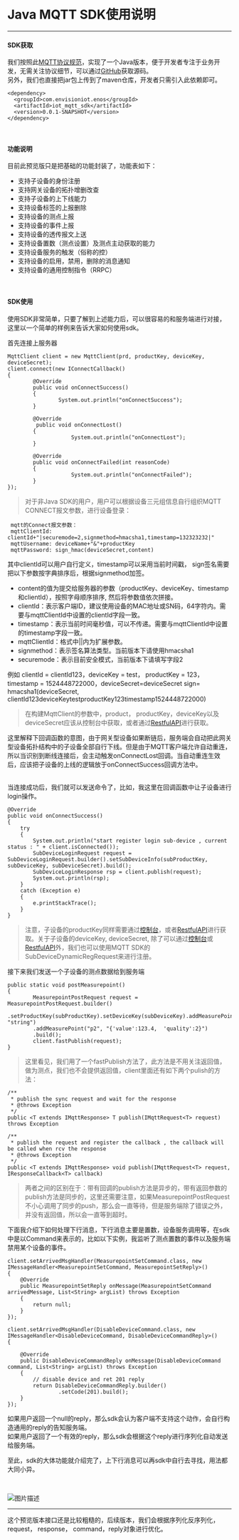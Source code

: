 # Java MQTT SDK使用说明

----

#### SDK获取

​​我们按照此[MQTT协议规范](https://dev.envisioncn.com/devportal/index.html#/166/57baab5ed3eb4806104b045d/doccenter/DeviceConnection2.0/ZH/4@%E6%93%8D%E4%BD%9C%E6%8C%87%E5%8D%97/11@%E8%AE%BE%E5%A4%87%E7%AB%AF%E5%BC%80%E5%8F%91%E6%8C%87%E5%8D%97/2@SDK%E8%AE%BE%E5%A4%87%E7%AB%AF%E5%8D%8F%E8%AE%AE.md)，实现了一个Java版本，便于开发者专注于业务开发，无需关注协议细节，可以通过[GitHub](http://https://github.com/EnvisionIot/enos-iot-mqtt-java-sdk)获取源码。
<br/>
另外，我们也直接把jar包上传到了maven仓库，开发者只需引入此依赖即可。

```
<dependency>
  <groupId>com.envisioniot.enos</groupId>
  <artifactId>iot_mqtt_sdk</artifactId>
  <version>0.0.1-SNAPSHOT</version>
</dependency>
```
<br/>

#### 功能说明

目前此预览版只是把基础的功能封装了，功能表如下：

- 支持子设备的身份注册
- 支持网关设备的拓扑增删改查
- 支持子设备的上下线能力
- 支持设备标签的上报删除
- 支持设备的测点上报
- 支持设备的事件上报
- 支持设备的透传报文上送
- 支持设备置数（测点设置）及测点主动获取的能力
- 支持设备服务的触发（俗称的控）
- 支持设备的启用，禁用，删除的消息通知
- 支持设备的通用控制指令（RRPC）

<br/>

#### SDK使用

使用SDK非常简单，只要了解到上述能力后，可以很容易的和服务端进行对接，这里以一个简单的样例来告诉大家如何使用sdk。
<br/>

首先连接上服务器

```
MqttClient client = new MqttClient(prd, productKey, deviceKey, deviceSecret);
client.connect(new IConnectCallback()
{
        @Override
        public void onConnectSuccess()
        {
                System.out.println("onConnectSuccess");
        }

        @Override
         public void onConnectLost()
        {
                    System.out.println("onConnectLost");
        }

        @Override
        public void onConnectFailed(int reasonCode)
        {
                    System.out.println("onConnectFailed");
        }
});
```
> 对于非Java SDK的用户，用户可以根据设备三元组信息自行组织MQTT CONNECT报文参数，进行设备登录：

 ```
  mqtt的Connect报文参数：
  mqttClientId: clientId+"|securemode=2,signmethod=hmacsha1,timestamp=132323232|"
  mqttUsername: deviceName+"&"+productKey
  mqttPassword: sign_hmac(deviceSecret,content)
 ```
其中clientId可以用户自行定义，timestamp可以采用当前时间戳，
sign签名需要把以下参数按字典排序后，根据signmethod加签。

* content的值为提交给服务器的参数（productKey、deviceKey、timestamp和clientId），按照字母顺序排序, 然后将参数值依次拼接。
* clientId：表示客户端ID，建议使用设备的MAC地址或SN码，64字符内。需要与mqttClientId中设置的clientId字段一致。
* timestamp：表示当前时间毫秒值，可以不传递。需要与mqttClientId中设置的timestamp字段一致。
* mqttClientId：格式中||内为扩展参数。
* signmethod：表示签名算法类型。当前版本下请使用hmacsha1
* securemode：表示目前安全模式，当前版本下请填写字段2

例如 clientId = clientId123，deviceKey = test， productKey = 123， timestamp = 1524448722000，deviceSecret=deviceSecret
sign= hmacsha1(deviceSecret, clientId123deviceKeytestproductKey123timestamp1524448722000)

> 在构建MqttClient的参数中，product， productKey，deviceKey以及deviceSecret应该从控制台中获取，或者通过[RestfulAPI](http://tapd.oa.com)进行获取。

这里解释下回调函数的意图，由于网关型设备如果断链后，服务端会自动把此网关型设备拓扑结构中的子设备全部自行下线。但是由于MQTT客户端允许自动重连，所以当识别到断线连接后，会主动触发onConnectLost回调。当自动重连生效后，应该把子设备的上线的逻辑放于onConnectSuccess回调方法中。

<br/>
当连接成功后，我们就可以发送命令了，比如，我这里在回调函数中让子设备进行login操作。

```
@Override
public void onConnectSuccess()
{
    try
    {
        System.out.println("start register login sub-device , current status : " + client.isConnected());
        SubDeviceLoginRequest request = SubDeviceLoginRequest.builder().setSubDeviceInfo(subProductKey, subDeviceKey, subDeviceSecret).build();
        SubDeviceLoginResponse rsp = client.publish(request);
        System.out.println(rsp);
    }
    catch (Exception e)
    {
        e.printStackTrace();
    }
}
```


> 注意，子设备的productKey同样需要通过[控制台](http://tapd.oa.com)，或者[RestfulAPI](http://tapd.oa.com)进行获取。关于子设备的deviceKey, deviceSecret, 除了可以通过[控制台](http://tapd.oa.com)或[RestfulAPI](http://tapd.oa.com)外，我们也可以使用MQTT SDK的SubDeviceDynamicRegRequest来进行注册。

接下来我们发送一个子设备的测点数据给到服务端

```
public static void postMeasurepoint()
{
	    MeasurepointPostRequest request = MeasurepointPostRequest.builder()
	    .setProductKey(subProductKey).setDeviceKey(subDeviceKey).addMeasurePoint("p1", "string")
	    .addMeasurePoint("p2", "{'value':123.4,  'quality':2}")
	    .build();
	    client.fastPublish(request);
}
```
> 这里看见，我们用了一个fastPublish方法了，此方法是不用关注返回值，做为测点，我们也不会提供返回值，client里面还有如下两个pulish的方法：

```
/**
 * publish the sync request and wait for the response
 * @throws Exception
 */
public <T extends IMqttResponse> T publish(IMqttRequest<T> request) throws Exception

/**
 * publish the request and register the callback , the callback will be called when rcv the response
 * @throws Exception
 */
public <T extends IMqttResponse> void publish(IMqttRequest<T> request, IResponseCallback<T> callback)
```

> 两者之间的区别在于：带有回调的publish方法是异步的，带有返回参数的publish方法是同步的，这里还需要注意，如果MeasurepointPostRequest不小心调用了同步的push，那么会一直等待，但是服务端除了错误之外，并没有返回值，所以会一直等到超时。

下面我介绍下如何处理下行消息，下行消息主要是置数，设备服务调用等，在sdk中是以Command来表示的，比如以下实例，我监听了测点置数的事件以及服务端禁用某个设备的事件。


```
client.setArrivedMsgHandler(MeasurepointSetCommand.class, new IMessageHandler<MeasurepointSetCommand, MeasurepointSetReply>()
{
    @Override
    public MeasurepointSetReply onMessage(MeasurepointSetCommand arrivedMessage, List<String> argList) throws Exception
    {
        return null;
    }
});

client.setArrivedMsgHandler(DisableDeviceCommand.class, new IMessageHandler<DisableDeviceCommand, DisableDeviceCommandReply>()
{

    @Override
    public DisableDeviceCommandReply onMessage(DisableDeviceCommand command, List<String> argList) throws Exception
    {
        // disable device and ret 201 reply
      	return DisableDeviceCommandReply.builder()
				.setCode(201).build();
    }
});
```

如果用户返回一个null的reply，那么sdk会认为客户端不支持这个动作，会自行构造通用的reply的告知服务端。
<br/>
如果用户返回了一个有效的reply，那么sdk会根据这个reply进行序列化自动发送给服务端。

至此，sdk的大体功能就介绍完了，上下行消息可以再sdk中自行去寻找，用法都大同小异。

<br/>

![图片描述](/tfl/captures/2018-08/tapd_20716331_base64_1534760042_26.png)


----------
这个预览版本接口还是比较粗糙的，后续版本，我们会根据序列化反序列化，request， response， command，reply对象进行优化。







